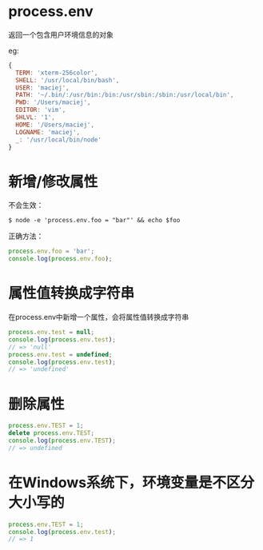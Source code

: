 process.env
====

返回一个包含用户环境信息的对象

eg:

``` js
{
  TERM: 'xterm-256color',
  SHELL: '/usr/local/bin/bash',
  USER: 'maciej',
  PATH: '~/.bin/:/usr/bin:/bin:/usr/sbin:/sbin:/usr/local/bin',
  PWD: '/Users/maciej',
  EDITOR: 'vim',
  SHLVL: '1',
  HOME: '/Users/maciej',
  LOGNAME: 'maciej',
  _: '/usr/local/bin/node'
}
```

# 新增/修改属性

不会生效： 

`$ node -e 'process.env.foo = "bar"' && echo $foo`

正确方法：

``` js
process.env.foo = 'bar';
console.log(process.env.foo);
```

# 属性值转换成字符串

在process.env中新增一个属性，会将属性值转换成字符串

``` js
process.env.test = null;
console.log(process.env.test);
// => 'null'
process.env.test = undefined;
console.log(process.env.test);
// => 'undefined'
```

# 删除属性

``` js
process.env.TEST = 1;
delete process.env.TEST;
console.log(process.env.TEST);
// => undefined
```

# 在Windows系统下，环境变量是不区分大小写的

``` js
process.env.TEST = 1;
console.log(process.env.test);
// => 1
```

